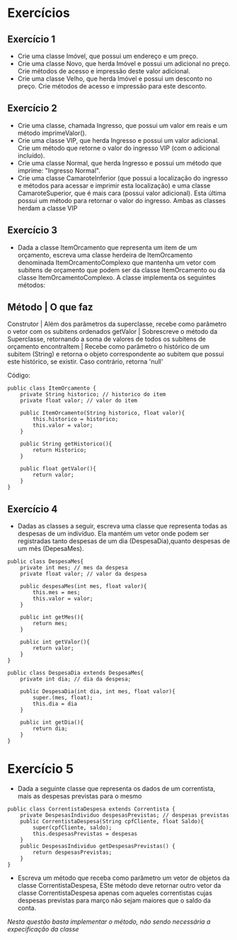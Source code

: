 # Exercícios

## Exercício 1

- Crie uma classe Imóvel, que possui um endereço e um preço.
- Crie uma classe Novo, que herda Imóvel e possui um adicional no preço. Crie métodos de acesso e impressão deste valor adicional.
- Crie uma classe Velho, que herda Imóvel e possui um desconto no preço. Crie métodos de acesso e impressão para este desconto.

## Exercício 2

- Crie uma classe, chamada Ingresso, que possui um valor em reais e um método imprimeValor().
- Crie uma classe VIP, que herda Ingresso e possui um valor adicional. Crie um método que retorne o valor do ingresso VIP (com o adicional incluído).
- Crie uma classe Normal, que herda Ingresso e possui um método que imprime: "Ingresso Normal".
- Crie uma classe CamaroteInferior (que possui a localização do ingresso e métodos para acessar e imprimir esta localização) e uma classe CamaroteSuperior, que é mais cara (possui valor adicional). Esta última possui um método para retornar o valor do ingresso. Ambas as classes herdam a classe VIP

## Exercício 3

- Dada a classe ItemOrcamento que representa um item de um orçamento, escreva uma classe herdeira de ItemOrcamento denominada ItemOrcamentoComplexo que
mantenha um vetor com subitens de orçamento que podem ser da classe ItemOrcamento ou da classe ItemOrcamentoComplexo. A classe
implementa os seguintes métodos:

Método | O que faz
------------------
Construtor | Além dos parâmetros da superclasse, recebe como parâmetro o vetor com os subitens ordenados
getValor | Sobrescreve o método da Superclasse, retornando a soma de valores de todos os subitens de orçamento
encontraItem | Recebe como parâmetro o histórico de um subitem (String) e retorna o objeto correspondente ao subitem que possui este histórico, se existir. Caso contrário, retorna 'null'

Código:

```
public class ItemOrcamento {
    private String historico; // historico do item
    private float valor; // valor do item
    
    public ItemOrcamento(String historico, float valor){
        this.historico = historico;
        this.valor = valor;
    }

    public String getHistorico(){
        return Historico;
    }

    public float getValor(){
        return valor;
    }
}

```

## Exercício 4

- Dadas as classes a seguir, escreva uma classe que representa todas as despesas de um indivíduo. Ela mantém um vetor onde podem ser registradas tanto despesas de um dia (DespesaDia),quanto despesas de um mês (DepesaMes). 

```
public class DespesaMes{
    private int mes; // mes da despesa
    private float valor; // valor da despesa

    public despesaMes(int mes, float valor){
        this.mes = mes;
        this.valor = valor;
    }

    public int getMes(){
        return mes;
    }

    public int getValor(){
        return valor;
    }
}

public class DespesaDia extends DespesaMes{
    private int dia; // dia da despesa;

    public DespesaDia(int dia, int mes, float valor){
        super.(mes, float);
        this.dia = dia
    }

    public int getDia(){
        return dia;
    }
}

```

# Exercício 5

- Dada a seguinte classe que representa os dados de um correntista, mais as despesas previstas para o mesmo

```
public class CorrentistaDespesa extends Correntista {
    private DespesasIndividuo despesasPrevistas; // despesas previstas
    public CorrentistaDespesa(String cpfCliente, float Saldo){
        super(cpfCliente, saldo);
        this.despesasPrevistas = despesas
    }
    public DespesasIndividuo getDespesasPrevistas() {
        return despesasPrevistas;
    }
}
```

- Escreva um método que receba como parâmetro um vetor de objetos da classe CorrentistaDespesa, ESte método deve retornar outro vetor da classe CorrentistaDespesa apenas com aqueles correntistas cujas despesas previstas para março não sejam maiores que o saldo da conta.

*Nesta questão basta implementar o método, não sendo necessária a expecificação da classe*
